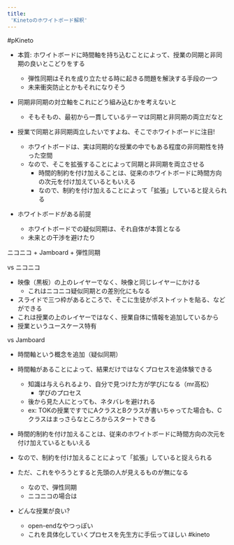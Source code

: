 ```yaml
---
title:
 'Kinetoのホワイトボード解釈'
---
```


#pKineto
- 本質: ホワイトボードに時間軸を持ち込むことによって、授業の同期と非同期の良いとこどりをする
    - 弾性同期はそれを成り立たせる時に起きる問題を解決する手段の一つ
    - 未来衝突防止とかもそれになりそう

- 同期非同期の対立軸をこれにどう組み込むかを考えないと
    - そもそもの、最初から一貫しているテーマは同期と非同期の両立だなと
- 授業で同期と非同期両立したいですよね、そこでホワイトボードに注目!
    - ホワイトボードは、実は同期的な授業の中でもある程度の非同期性を持った空間
    - なので、そこを拡張することによって同期と非同期を両立させる
        - 時間的制約を付け加えることは、従来のホワイトボードに時間方向の次元を付け加えているともいえる
        - なので、制約を付け加えることによって「拡張」していると捉えられる

- ホワイトボードがある前提
    - ホワイトボードでの疑似同期は、それ自体が本質となる
    - 未来との干渉を避けたり

ニコニコ + Jamboard + 弾性同期

vs ニコニコ
- 映像（黒板）の上のレイヤーでなく、映像と同じレイヤーにかける
    - これはニコニコ疑似同期との差別化にもなる
- スライドで三つ枠があるところで、そこに生徒がポストイットを貼る、などができる
- これは授業の上のレイヤーではなく、授業自体に情報を追加しているから
- 授業というユースケース特有

vs Jamboard
- 時間軸という概念を追加（疑似同期）
- 時間軸があることによって、結果だけではなくプロセスを追体験できる
    - 知識は与えられるより、自分で見つけた方が学びになる（mr高松）
        - 学びのプロセス
    - 後から見た人にとっても、ネタバレを避けれる
    - ex: TOKの授業ですでにAクラスとBクラスが書いちゃってた場合も、Cクラスはまっさらなところからスタートできる
- 時間的制約を付け加えることは、従来のホワイトボードに時間方向の次元を付け加えているともいえる
- なので、制約を付け加えることによって「拡張」していると捉えられる

- ただ、これをやろうとすると先頭の人が見えるものが無になる
    - なので、弾性同期
    - ニコニコの場合は

- どんな授業が良い?
    - open-endなやつっぽい
    - これを具体化していくプロセスを先生方に手伝ってほしい
#kineto
